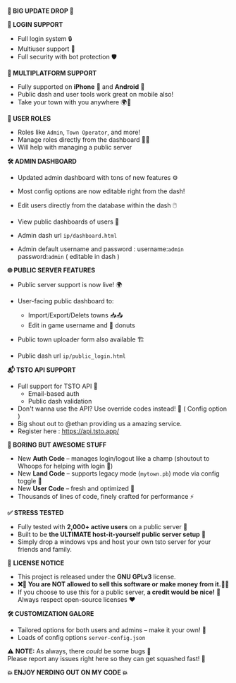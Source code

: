 **🚀 BIG UPDATE DROP 🚀**

**🔐 LOGIN SUPPORT**
- Full login system 🔒
- Multiuser support 👥
- Full security with bot protection 🛡️

**📱 MULTIPLATFORM SUPPORT**
- Fully supported on **iPhone** 🍏 and **Android** 🤖
- Public dash and user tools work great on mobile also!
- Take your town with you anywhere 🌍📲

**👑 USER ROLES**
- Roles like `Admin`, `Town Operator`, and more!
- Manage roles directly from the dashboard 🧑‍💼
- Will help with managing a public server 

**🛠️ ADMIN DASHBOARD**
- Updated admin dashboard with tons of new features ⚙️
- Most config options are now editable right from the dash!
- Edit users directly from the database within the dash 🖱️
- View public dashboards of users 👀

- Admin dash url ``ip/dashboard.html``
- Admin default username and password : username:``admin`` password:``admin``  ( editable in dash )

**🌐 PUBLIC SERVER FEATURES**
- Public server support is now live! 🌍
- User-facing public dashboard to:
  - Import/Export/Delets towns 📥📤
  - Edit in game username and 🍩 donuts
- Public town uploader form also available 🏗️ 

- Public dash url ``ip/public_login.html``

**📬 TSTO API SUPPORT**
- Full support for TSTO API 📡
  - Email-based auth
  - Public dash validation
- Don't wanna use the API? Use override codes instead! 🧪 ( Config option )
- Big shout out to @ethan providing us a amazing service. 
- Register here : https://api.tsto.app/

**🧠 BORING BUT AWESOME STUFF**
- New **Auth Code** – manages login/logout like a champ (shoutout to Whoops for helping with login 🙌)
- New **Land Code** – supports legacy mode (`mytown.pb`) mode via config toggle 🌄
- New **User Code** – fresh and optimized 🧬
- Thousands of lines of code, finely crafted for performance ⚡

**✅ STRESS TESTED**
- Fully tested with **2,000+ active users** on a public server 💯
- Built to be **the ULTIMATE host-it-yourself public server setup** 💾
- Simply drop a windows vps and host your own tsto server for your friends and family.

📜 **LICENSE NOTICE**
- This project is released under the **GNU GPLv3** license.  
- **❌🚫 You are NOT allowed to sell this software or make money from it.🚫❌**  
- If you choose to use this for a public server, **a credit would be nice!** 💖  
Always respect open-source licenses ❤️

**🛠️ CUSTOMIZATION GALORE**
- Tailored options for both users and admins – make it your own! 🎨
- Loads of config options ``server-config.json``

⚠️ **NOTE:** As always, there *could* be some bugs 🐞  
Please report any issues right here so they can get squashed fast! 🔧

**💥 ENJOY NERDING OUT ON MY CODE 💥**

